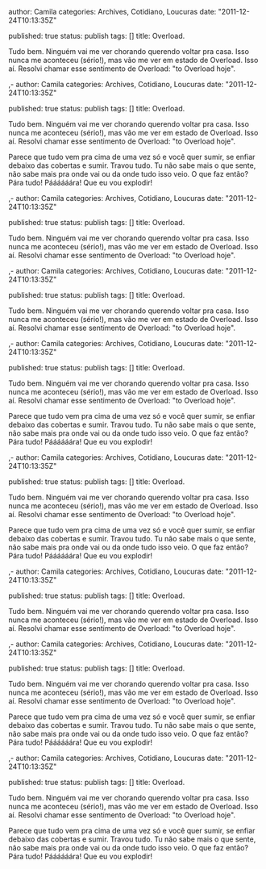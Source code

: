 
author: Camila
categories: Archives, Cotidiano, Loucuras
date: "2011-12-24T10:13:35Z"
 
published: true
status: publish
tags:  []
title: Overload.


<p>Tudo bem. Ninguém vai me ver chorando querendo voltar pra casa. Isso nunca me aconteceu (sério!), mas vão me ver em estado de Overload. Isso aí. Resolvi chamar esse sentimento de Overload: "to Overload hoje".</p>,-
author: Camila
categories: Archives, Cotidiano, Loucuras
date: "2011-12-24T10:13:35Z"
 
published: true
status: publish
tags:  []
title: Overload.


<p>Tudo bem. Ninguém vai me ver chorando querendo voltar pra casa. Isso nunca me aconteceu (sério!), mas vão me ver em estado de Overload. Isso aí. Resolvi chamar esse sentimento de Overload: "to Overload hoje".</p>
<p>Parece que tudo vem pra cima de uma vez só e você quer sumir, se enfiar debaixo das cobertas e sumir. Travou tudo. Tu não sabe mais o que sente, não sabe mais pra onde vai ou da onde tudo isso veio. O que faz então? Pára tudo! Páááááára! Que eu vou explodir!</p>,-
author: Camila
categories: Archives, Cotidiano, Loucuras
date: "2011-12-24T10:13:35Z"
 
published: true
status: publish
tags:  []
title: Overload.


<p>Tudo bem. Ninguém vai me ver chorando querendo voltar pra casa. Isso nunca me aconteceu (sério!), mas vão me ver em estado de Overload. Isso aí. Resolvi chamar esse sentimento de Overload: "to Overload hoje".</p>,-
author: Camila
categories: Archives, Cotidiano, Loucuras
date: "2011-12-24T10:13:35Z"
 
published: true
status: publish
tags:  []
title: Overload.


<p>Tudo bem. Ninguém vai me ver chorando querendo voltar pra casa. Isso nunca me aconteceu (sério!), mas vão me ver em estado de Overload. Isso aí. Resolvi chamar esse sentimento de Overload: "to Overload hoje".</p>,-
author: Camila
categories: Archives, Cotidiano, Loucuras
date: "2011-12-24T10:13:35Z"
 
published: true
status: publish
tags:  []
title: Overload.


<p>Tudo bem. Ninguém vai me ver chorando querendo voltar pra casa. Isso nunca me aconteceu (sério!), mas vão me ver em estado de Overload. Isso aí. Resolvi chamar esse sentimento de Overload: "to Overload hoje".</p>
<p>Parece que tudo vem pra cima de uma vez só e você quer sumir, se enfiar debaixo das cobertas e sumir. Travou tudo. Tu não sabe mais o que sente, não sabe mais pra onde vai ou da onde tudo isso veio. O que faz então? Pára tudo! Páááááára! Que eu vou explodir!</p>,-
author: Camila
categories: Archives, Cotidiano, Loucuras
date: "2011-12-24T10:13:35Z"
 
published: true
status: publish
tags:  []
title: Overload.


<p>Tudo bem. Ninguém vai me ver chorando querendo voltar pra casa. Isso nunca me aconteceu (sério!), mas vão me ver em estado de Overload. Isso aí. Resolvi chamar esse sentimento de Overload: "to Overload hoje".</p>
<p>Parece que tudo vem pra cima de uma vez só e você quer sumir, se enfiar debaixo das cobertas e sumir. Travou tudo. Tu não sabe mais o que sente, não sabe mais pra onde vai ou da onde tudo isso veio. O que faz então? Pára tudo! Páááááára! Que eu vou explodir!</p>,-
author: Camila
categories: Archives, Cotidiano, Loucuras
date: "2011-12-24T10:13:35Z"
 
published: true
status: publish
tags:  []
title: Overload.


<p>Tudo bem. Ninguém vai me ver chorando querendo voltar pra casa. Isso nunca me aconteceu (sério!), mas vão me ver em estado de Overload. Isso aí. Resolvi chamar esse sentimento de Overload: "to Overload hoje".</p>,-
author: Camila
categories: Archives, Cotidiano, Loucuras
date: "2011-12-24T10:13:35Z"
 
published: true
status: publish
tags:  []
title: Overload.


<p>Tudo bem. Ninguém vai me ver chorando querendo voltar pra casa. Isso nunca me aconteceu (sério!), mas vão me ver em estado de Overload. Isso aí. Resolvi chamar esse sentimento de Overload: "to Overload hoje".</p>
<p>Parece que tudo vem pra cima de uma vez só e você quer sumir, se enfiar debaixo das cobertas e sumir. Travou tudo. Tu não sabe mais o que sente, não sabe mais pra onde vai ou da onde tudo isso veio. O que faz então? Pára tudo! Páááááára! Que eu vou explodir!</p>,-
author: Camila
categories: Archives, Cotidiano, Loucuras
date: "2011-12-24T10:13:35Z"
 
published: true
status: publish
tags:  []
title: Overload.


<p>Tudo bem. Ninguém vai me ver chorando querendo voltar pra casa. Isso nunca me aconteceu (sério!), mas vão me ver em estado de Overload. Isso aí. Resolvi chamar esse sentimento de Overload: "to Overload hoje".</p>
<p>Parece que tudo vem pra cima de uma vez só e você quer sumir, se enfiar debaixo das cobertas e sumir. Travou tudo. Tu não sabe mais o que sente, não sabe mais pra onde vai ou da onde tudo isso veio. O que faz então? Pára tudo! Páááááára! Que eu vou explodir!</p>
